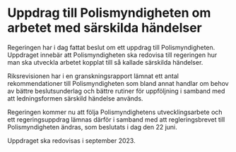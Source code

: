 # Uppdrag till Polismyndigheten om arbetet med särskilda händelser

Regeringen har i dag fattat beslut om ett uppdrag till Polismyndigheten. Uppdraget innebär att Polismyndigheten ska redovisa till regeringen hur man ska utveckla arbetet kopplat till så kallade särskilda händelser.

Riksrevisionen har i en granskningsrapport lämnat ett antal rekommendationer till Polismyndigheten som bland annat handlar om behov av bättre beslutsunderlag och bättre rutiner för uppföljning i samband med att ledningsformen särskild händelse används.

Regeringen kommer nu att följa Polismyndighetens utvecklingsarbete och ett regeringsuppdrag lämnas därför i samband med att regleringsbrevet till Polismyndigheten ändras, som beslutats i dag den 22 juni.

Uppdraget ska redovisas i september 2023.
